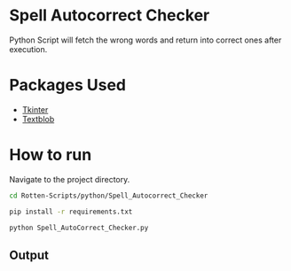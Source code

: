 # Spell Autocorrect Checker
Python Script will fetch the wrong words and return into correct ones after execution.

# Packages Used
- [Tkinter](https://realpython.com/python-gui-tkinter)
-  [Textblob](https://github.com/sloria/TextBlob.git@dev)
# How to run
Navigate to the project directory.
```bash
cd Rotten-Scripts/python/Spell_Autocorrect_Checker
```
```bash
pip install -r requirements.txt
```
```bash
python Spell_AutoCorrect_Checker.py
```
## Output

